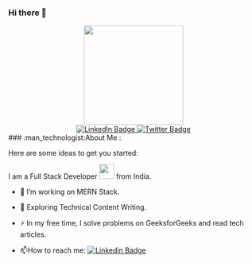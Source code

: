 ### Hi there 👋

<div id="header" align="center">
  <img src="https://media.giphy.com/media/v1.Y2lkPTc5MGI3NjExMnQweXNvYnhycWozeHc0N2N3enRyaDBmOW53cjFtMThjMTNiMzNuayZlcD12MV9pbnRlcm5hbF9naWZfYnlfaWQmY3Q9Zw/qgQUggAC3Pfv687qPC/giphy.gif" width="200"/>
  <div id="badges">
  <a href="https://www.linkedin.com/in/tarunjawlajaipur/">
    <img src="https://img.shields.io/badge/LinkedIn-blue?style=for-the-badge&logo=linkedin&logoColor=white" alt="LinkedIn Badge"/>
  </a>
  <a href="your-twitter-URL">
    <img src="https://img.shields.io/badge/Twitter-blue?style=for-the-badge&logo=twitter&logoColor=white" alt="Twitter Badge"/>
  </a>
</div>
</div>
### :man_technologist:About Me :

Here are some ideas to get you started:

I am a Full Stack Developer <img src="https://media.giphy.com/media/WUlplcMpOCEmTGBtBW/giphy.gif" width="30"> from India.
- :telescope: I’m working on MERN Stack.

- :seedling: Exploring Technical Content Writing.

- :zap: In my free time, I solve problems on GeeksforGeeks and read tech articles.

- :mailbox:How to reach me: [![Linkedin Badge](https://img.shields.io/badge/-kakbar-blue?style=flat&logo=Linkedin&logoColor=white)](https://www.linkedin.com/in/tarunjawlajaipur/)
